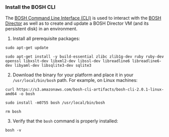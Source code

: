 ### Install the BOSH CLI

The [BOSH Command Line Interface (CLI)](https://bosh.io/docs/cli-v2.html) is used to interact with the 
[BOSH Director](https://bosh.io/docs/bosh-components.html) as well as to create and update a BOSH Director VM 
(and its persistent disk) in an environment. 

1. Install all prerequisite packages:

```exec
sudo apt-get update
  
sudo apt-get install -y build-essential zlibc zlib1g-dev ruby ruby-dev openssl libxslt-dev libxml2-dev libssl-dev libreadline6 libreadline6-dev libyaml-dev libsqlite3-dev sqlite3
```

2. Download the binary for your platform and place it in your `/usr/local/bin/bosh` path. For example, on Linux machines:

```exec
curl https://s3.amazonaws.com/bosh-cli-artifacts/bosh-cli-2.0.1-linux-amd64 -o bosh
  
sudo install -m0755 bosh /usr/local/bin/bosh
  
rm bosh
```

3. Verify that the `bosh` command  is properly installed:
```exec
bosh -v
```



